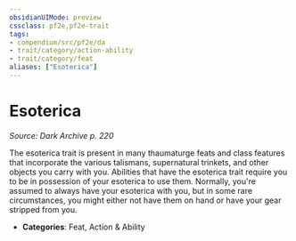```yaml
---
obsidianUIMode: preview
cssclass: pf2e,pf2e-trait
tags:
- compendium/src/pf2e/da
- trait/category/action-ability
- trait/category/feat
aliases: ["Esoterica"]
---
```

# Esoterica  
*Source: Dark Archive p. 220*  

The esoterica trait is present in many thaumaturge feats and class features that incorporate the various talismans, supernatural trinkets, and other objects you carry with you. Abilities that have the esoterica trait require you to be in possession of your esoterica to use them. Normally, you're assumed to always have your esoterica with you, but in some rare circumstances, you might either not have them on hand or have your gear stripped from you.

- **Categories**: Feat, Action & Ability